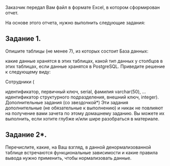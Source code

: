Заказчик передал Вам файл в формате Excel, в котором сформирован отчет.

На основе этого отчета, нужно выполнить следующие задания:

## Задание 1.
Опишите таблицы (не менее 7), из которых состоит База данных:

какие данные хранятся в этих таблицах,
какой тип данных у столбцов в этих таблицах, если данные хранятся в PostgreSQL.
Приведите решение к следующему виду:

Сотрудники (

идентификатор, первичный ключ, serial,
фамилия varchar(50),
...
идентификатор структурного подразделения, внешний ключ, integer).
Дополнительные задания (со звездочкой*)
Эти задания дополнительные (не обязательные к выполнению) и никак не повлияют на получение вами зачета по этому домашнему заданию. Вы можете их выполнить, если хотите глубже и/или шире разобраться в материале.

## Задание 2*.
Перечислите, какие, на Ваш взгляд, в данной денормализованной таблице встречаются функциональные зависимости и какие правила вывода нужно применить, чтобы нормализовать данные.
